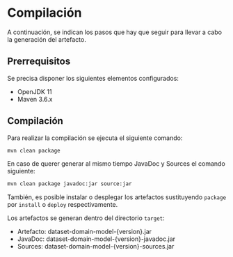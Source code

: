 # Compilación

A continuación, se indican los pasos que hay que seguir para llevar a cabo la generación del artefacto.

## Prerrequisitos

Se precisa disponer los siguientes elementos configurados:

* OpenJDK 11
* Maven 3.6.x

## Compilación

Para realizar la compilación se ejecuta el siguiente comando:

```bash
mvn clean package
```

En caso de querer generar al mismo tiempo JavaDoc y Sources el comando siguiente: 

```bash
mvn clean package javadoc:jar source:jar
```

También, es posible instalar o desplegar los artefactos sustituyendo `package` por `install` o `deploy` respectivamente.

Los artefactos se generan dentro del directorio `target`:

* Artefacto: dataset-domain-model-{version}.jar
* JavaDoc: dataset-domain-model-{version}-javadoc.jar
* Sources: dataset-domain-model-{version}-sources.jar
